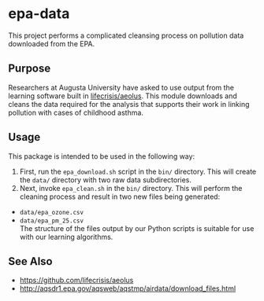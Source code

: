 # epa-data
This project performs a complicated cleansing process on pollution data
downloaded from the EPA.

## Purpose
Researchers at Augusta University have asked to use output from the learning
software built in [lifecrisis/aeolus](https://github.com/lifecrisis/aeolus).
This module downloads and cleans the data required for the analysis that
supports their work in linking pollution with cases of childhood asthma.

## Usage
This package is intended to be used in the following way:
1. First, run the `epa_download.sh` script in the `bin/` directory. This
will create the `data/` directory with two raw data subdirectories.
2. Next, invoke `epa_clean.sh` in the `bin/` directory. This will perform
the cleaning process and result in two new files being generated:
  * `data/epa_ozone.csv`
  * `data/epa_pm_25.csv`  
The structure of the files output by our Python scripts is suitable for use
with our learning algorithms.

## See Also
* https://github.com/lifecrisis/aeolus
* http://aqsdr1.epa.gov/aqsweb/aqstmp/airdata/download_files.html
